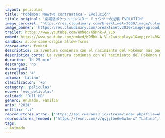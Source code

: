 ```yaml
---
layout: peliculas
title: "Pokémon: Mewtwo contraataca - Evolución"
titulo_original: "劇場版ポケットモンスター ミュウツーの逆襲 EVOLUTION"
image_carousel: 'https://res.cloudinary.com/breaktimetv3030/image/upload/v1582930737/mewtow-min_jutkac.jpg'
image_banner: 'https://res.cloudinary.com/breaktimetv3030/image/upload/v1582930740/1_jfFMcA8expodGqGOMhZI2Q-min_lm52al.jpg'
trailer: https://www.youtube.com/embed/K9Mhk-A_VLo
embed: https://www.youtube.com/embed/K9Mhk-A_VLo?autoplay=1&amp;rel=0&amp;hd=1&border=0&wmode=opaque&enablejsapi=1&modestbranding=1&controls=1&showinfo=0
sandbox: allow-same-origin allow-forms
reproductor: fembed
description: La aventura comienza con el nacimiento del Pokémon más poderoso del mundo, creado por ingeniería genética utilizando el ADN del legendario Pókemon Mew. Determinado a probar su superioridad, Mewtwo reta a Ash, Pikachu y los mejores entrenadores a una competición de Pókemon como no ha habido otra igual.
description_corta: La aventura comienza con el nacimiento del Pokémon más poderoso del mundo, creado por ingeniería genética utilizando el ADN del legendario Pókemon Mew. Determinado a probar su...
duracion: '1h 25 min'
descargas: 'no'
descargas2:
estrellas: '4'
idioma: 'Latino'
clasificacion: '+5'
category: 'peliculas'
nuevo: 'new_peliculas'
calidad: 'Full HD'
genero: Animado, Familia
anio: '2020'
netflix: 'si'
reproductores_otros: ["https://api.cuevana3.io/stream/index.php?file=ek5lbm9xYWNrS0xYMTZLa2xNbkdvY3ZTb3BtZng4TGp6ZFpobGFMUGtOelcwcUZmbWRIVzRkakVuS0JnbEplcG1KUnNZSlRTMGViVTBxZGdsdEhPb3NtenE1eC96cGZ0MFpabFlLRFNsWmJheEorYmw5R2wyTmZIbUd4a2w1bWxuSnBvWkdPVw","Latino","https://player.premiumstream.live/player.php?id=MTM3OQ","Latino","https://gdriveplayer.co/embed2.php?link=TgdoM1Gfh2Au3uyNmZR3Pw0kXBix%252FellKpG5sFySHrG88CcwgEHlIIjqjVeKimtYQC%252FxiRdzxT2DNOHh3qcO87QzB8UhQ7R6DuL%252BqlgYDykyEmvVPVLHz75pG%252F9RsN%252BnbVSq5jTT%252F%252FT4z%252FV5ISMZ79JpOJXlq2E2edR4knv1DVALcDt%252FGVoqr9cEq9d8itlJrGd%252Fr6kv0xQIKP3egst%252FOl","Latino"]
reproductores_fembed: ["https://feurl.com/v/qyjplbe6w6w1m-x","Latino","https://feurl.com/v/y25zdaez7z7g75-","Latino","https://feurl.com/v/g2r4mh-mx-yygdl","Latino","https://feurl.com/v/my3d6a584xr61p8","Latino"]
tags:
- Animado
---
```



 







